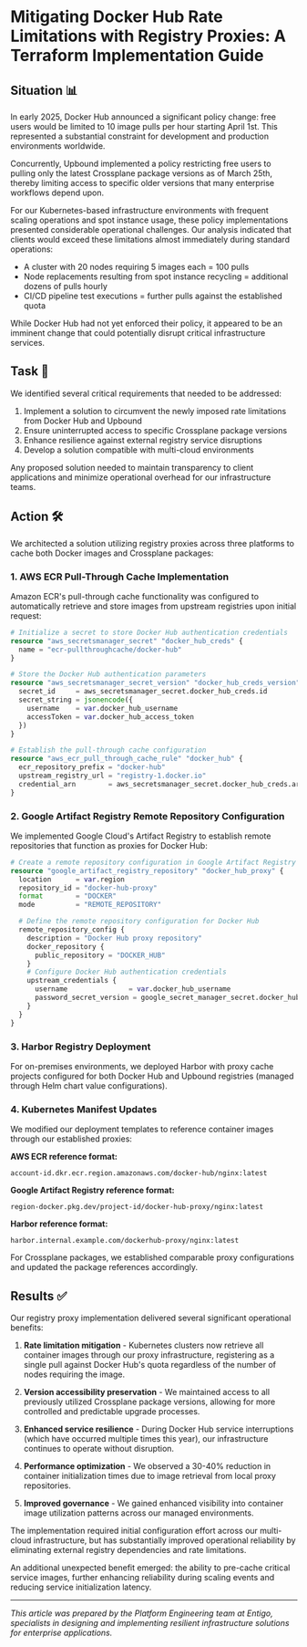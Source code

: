 # Mitigating Docker Hub Rate Limitations with Registry Proxies: A Terraform Implementation Guide

## Situation 📊

In early 2025, Docker Hub announced a significant policy change: free users would be limited to 10 image pulls per hour starting April 1st. This represented a substantial constraint for development and production environments worldwide.

Concurrently, Upbound implemented a policy restricting free users to pulling only the latest Crossplane package versions as of March 25th, thereby limiting access to specific older versions that many enterprise workflows depend upon.

For our Kubernetes-based infrastructure environments with frequent scaling operations and spot instance usage, these policy implementations presented considerable operational challenges. Our analysis indicated that clients would exceed these limitations almost immediately during standard operations:

- A cluster with 20 nodes requiring 5 images each = 100 pulls
- Node replacements resulting from spot instance recycling = additional dozens of pulls hourly
- CI/CD pipeline test executions = further pulls against the established quota

While Docker Hub had not yet enforced their policy, it appeared to be an imminent change that could potentially disrupt critical infrastructure services.

## Task 🎯

We identified several critical requirements that needed to be addressed:

1. Implement a solution to circumvent the newly imposed rate limitations from Docker Hub and Upbound
2. Ensure uninterrupted access to specific Crossplane package versions
3. Enhance resilience against external registry service disruptions
4. Develop a solution compatible with multi-cloud environments

Any proposed solution needed to maintain transparency to client applications and minimize operational overhead for our infrastructure teams.

## Action 🛠️

We architected a solution utilizing registry proxies across three platforms to cache both Docker images and Crossplane packages:

### 1. AWS ECR Pull-Through Cache Implementation

Amazon ECR's pull-through cache functionality was configured to automatically retrieve and store images from upstream registries upon initial request:

```terraform
# Initialize a secret to store Docker Hub authentication credentials
resource "aws_secretsmanager_secret" "docker_hub_creds" {
  name = "ecr-pullthroughcache/docker-hub"
}

# Store the Docker Hub authentication parameters
resource "aws_secretsmanager_secret_version" "docker_hub_creds_version" {
  secret_id     = aws_secretsmanager_secret.docker_hub_creds.id
  secret_string = jsonencode({
    username    = var.docker_hub_username
    accessToken = var.docker_hub_access_token
  })
}

# Establish the pull-through cache configuration
resource "aws_ecr_pull_through_cache_rule" "docker_hub" {
  ecr_repository_prefix = "docker-hub"
  upstream_registry_url = "registry-1.docker.io"
  credential_arn        = aws_secretsmanager_secret.docker_hub_creds.arn
}
```

### 2. Google Artifact Registry Remote Repository Configuration

We implemented Google Cloud's Artifact Registry to establish remote repositories that function as proxies for Docker Hub:

```terraform
# Create a remote repository configuration in Google Artifact Registry
resource "google_artifact_registry_repository" "docker_hub_proxy" {
  location      = var.region
  repository_id = "docker-hub-proxy"
  format        = "DOCKER"
  mode          = "REMOTE_REPOSITORY"

  # Define the remote repository configuration for Docker Hub
  remote_repository_config {
    description = "Docker Hub proxy repository"
    docker_repository {
      public_repository = "DOCKER_HUB"
    }
    # Configure Docker Hub authentication credentials
    upstream_credentials {
      username               = var.docker_hub_username
      password_secret_version = google_secret_manager_secret.docker_hub_token.id
    }
  }
}
```

### 3. Harbor Registry Deployment

For on-premises environments, we deployed Harbor with proxy cache projects configured for both Docker Hub and Upbound registries (managed through Helm chart value configurations).

### 4. Kubernetes Manifest Updates

We modified our deployment templates to reference container images through our established proxies:

**AWS ECR reference format:**

```
account-id.dkr.ecr.region.amazonaws.com/docker-hub/nginx:latest
```

**Google Artifact Registry reference format:**

```
region-docker.pkg.dev/project-id/docker-hub-proxy/nginx:latest
```

**Harbor reference format:**

```
harbor.internal.example.com/dockerhub-proxy/nginx:latest
```

For Crossplane packages, we established comparable proxy configurations and updated the package references accordingly.

## Results ✅

Our registry proxy implementation delivered several significant operational benefits:

1. **Rate limitation mitigation** - Kubernetes clusters now retrieve all container images through our proxy infrastructure, registering as a single pull against Docker Hub's quota regardless of the number of nodes requiring the image.

2. **Version accessibility preservation** - We maintained access to all previously utilized Crossplane package versions, allowing for more controlled and predictable upgrade processes.

3. **Enhanced service resilience** - During Docker Hub service interruptions (which have occurred multiple times this year), our infrastructure continues to operate without disruption.

4. **Performance optimization** - We observed a 30-40% reduction in container initialization times due to image retrieval from local proxy repositories.

5. **Improved governance** - We gained enhanced visibility into container image utilization patterns across our managed environments.

The implementation required initial configuration effort across our multi-cloud infrastructure, but has substantially improved operational reliability by eliminating external registry dependencies and rate limitations.

An additional unexpected benefit emerged: the ability to pre-cache critical service images, further enhancing reliability during scaling events and reducing service initialization latency.

---

_This article was prepared by the Platform Engineering team at Entigo, specialists in designing and implementing resilient infrastructure solutions for enterprise applications._
